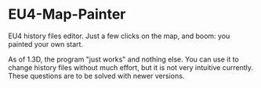 # EU4-Map-Painter
EU4 history files editor. Just a few clicks on the map, and boom: you painted your own start.

As of 1.3D, the program "just works" and nothing else. You can use it to change history files without much effort, but it is not very intuitive currently.
These questions are to be solved with newer versions.
